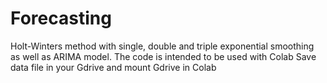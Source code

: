 # Forecasting
Holt-Winters method with single, double and triple exponential smoothing as well as ARIMA model.
The code is intended to be used with Colab
Save data file in your Gdrive and mount Gdrive in Colab
